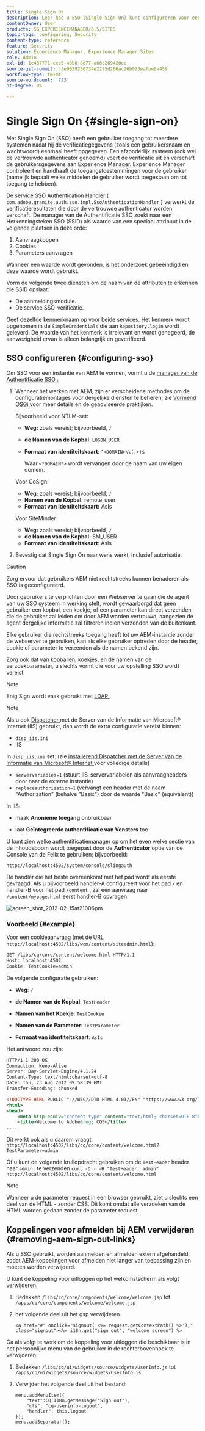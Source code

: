 ```yaml
---
title: Single Sign On
description: Leer hoe u SSO (Single Sign On) kunt configureren voor een exemplaar van Adobe Experience Manager (AEM).
contentOwner: User
products: SG_EXPERIENCEMANAGER/6.5/SITES
topic-tags: configuring, Security
content-type: reference
feature: Security
solution: Experience Manager, Experience Manager Sites
role: Admin
exl-id: 1c437771-cec5-48b8-8d77-a66c269420ec
source-git-commit: c3e9029236734e22f5d266ac26b923eafbe0a459
workflow-type: tm+mt
source-wordcount: '723'
ht-degree: 0%

---
```


# Single Sign On {#single-sign-on}

Met Single Sign On (SSO) heeft een gebruiker toegang tot meerdere systemen nadat hij de verificatiegegevens (zoals een gebruikersnaam en wachtwoord) eenmaal heeft opgegeven. Een afzonderlijk systeem (ook wel de vertrouwde authenticator genoemd) voert de verificatie uit en verschaft de gebruikersgegevens aan Experience Manager. Experience Manager controleert en handhaaft de toegangstoestemmingen voor de gebruiker (namelijk bepaalt welke middelen de gebruiker wordt toegestaan om tot toegang te hebben).

De service SSO Authentication Handler ( `com.adobe.granite.auth.sso.impl.SsoAuthenticationHandler` ) verwerkt de verificatieresultaten die door de vertrouwde authenticator worden verschaft. De manager van de Authentificatie SSO zoekt naar een Herkenningsteken SSO (SSID) als waarde van een speciaal attribuut in de volgende plaatsen in deze orde:

1. Aanvraagkoppen
1. Cookies
1. Parameters aanvragen

Wanneer een waarde wordt gevonden, is het onderzoek gebeëindigd en deze waarde wordt gebruikt.

Vorm de volgende twee diensten om de naam van de attributen te erkennen die SSID opslaat:

* De aanmeldingsmodule.
* De service SSO-verificatie.

Geef dezelfde kenmerknaam op voor beide services. Het kenmerk wordt opgenomen in de `SimpleCredentials` die aan `Repository.login` wordt geleverd. De waarde van het kenmerk is irrelevant en wordt genegeerd, de aanwezigheid ervan is alleen belangrijk en geverifieerd.

## SSO configureren {#configuring-sso}

Om SSO voor een instantie van AEM te vormen, vormt u de [ manager van de Authentificatie SSO ](/help/sites-deploying/osgi-configuration-settings.md#adobegranitessoauthenticationhandler):

1. Wanneer het werken met AEM, zijn er verscheidene methodes om de configuratiemontages voor dergelijke diensten te beheren; zie [ Vormend OSGi ](/help/sites-deploying/configuring-osgi.md) voor meer details en de geadviseerde praktijken.

   Bijvoorbeeld voor NTLM-set:

   * **Weg:** zoals vereist; bijvoorbeeld, `/`
   * **de Namen van de Kopbal**: `LOGON_USER`
   * **Formaat van identiteitskaart**: `^<DOMAIN>\\(.+)$`

     Waar `<*DOMAIN*>` wordt vervangen door de naam van uw eigen domein.

   Voor CoSign:

   * **Weg:** zoals vereist; bijvoorbeeld, `/`
   * **Namen van de Kopbal**: remote_user
   * **Formaat van identiteitskaart:** AsIs

   Voor SiteMinder:

   * **Weg:** zoals vereist; bijvoorbeeld, `/`
   * **de Namen van de Kopbal:** SM_USER
   * **Formaat van identiteitskaart**: AsIs

1. Bevestig dat Single Sign On naar wens werkt, inclusief autorisatie.

>[!CAUTION]
>
>Zorg ervoor dat gebruikers AEM niet rechtstreeks kunnen benaderen als SSO is geconfigureerd.
>
>Door gebruikers te verplichten door een Webserver te gaan die de agent van uw SSO systeem in werking stelt, wordt gewaarborgd dat geen gebruiker een kopbal, een koekje, of een parameter kan direct verzenden die de gebruiker zal leiden om door AEM worden vertrouwd, aangezien de agent dergelijke informatie zal filtreren indien verzonden van de buitenkant.
>
>Elke gebruiker die rechtstreeks toegang heeft tot uw AEM-instantie zonder de webserver te gebruiken, kan als elke gebruiker optreden door de header, cookie of parameter te verzenden als de namen bekend zijn.
>
>Zorg ook dat van kopballen, koekjes, en de namen van de verzoekparameter, u slechts vormt die voor uw opstelling SSO wordt vereist.
>

>[!NOTE]
>
>Enig Sign wordt vaak gebruikt met [ LDAP ](/help/sites-administering/ldap-config.md).

>[!NOTE]
>
>Als u ook [ Dispatcher ](https://experienceleague.adobe.com/docs/experience-manager-dispatcher/using/dispatcher.html) met de Server van de Informatie van Microsoft® Internet (IIS) gebruikt, dan wordt de extra configuratie vereist binnen:
>
>* `disp_iis.ini`
>* IIS
>
>In `disp_iis.ini` set:
>(zie [ installerend Dispatcher met de Server van de Informatie van Microsoft® Internet ](https://experienceleague.adobe.com/docs/experience-manager-dispatcher/using/getting-started/dispatcher-install.html#microsoft-internet-information-server) voor volledige details)
>
>* `servervariables=1` (stuurt IIS-servervariabelen als aanvraagheaders door naar de externe instantie)
>* `replaceauthorization=1` (vervangt een header met de naam &quot;Authorization&quot; (behalve &quot;Basic&quot;) door de waarde &quot;Basic&quot; (equivalent))
>
>In IIS:
>
>* maak **Anonieme toegang** onbruikbaar
>
>* laat **Geïntegreerde authentificatie van Vensters** toe
>

U kunt zien welke authentificatiemanager op om het even welke sectie van de inhoudsboom wordt toegepast door de **Authenticator** optie van de Console van de Felix te gebruiken; bijvoorbeeld:

`http://localhost:4502/system/console/slingauth`

De handler die het beste overeenkomt met het pad wordt als eerste gevraagd. Als u bijvoorbeeld handler-A configureert voor het pad `/` en handler-B voor het pad `/content` , zal een aanvraag naar `/content/mypage.html` eerst handler-B opvragen.

![ screen_shot_2012-02-15at21006pm ](assets/screen_shot_2012-02-15at21006pm.png)

### Voorbeeld {#example}

Voor een cookieaanvraag (met de URL `http://localhost:4502/libs/wcm/content/siteadmin.html`):

```xml
GET /libs/cq/core/content/welcome.html HTTP/1.1
Host: localhost:4502
Cookie: TestCookie=admin
```

De volgende configuratie gebruiken:

* **Weg**: `/`

* **de Namen van de Kopbal**: `TestHeader`

* **Namen van het Koekje**: `TestCookie`

* **Namen van de Parameter**: `TestParameter`

* **Formaat van identiteitskaart**: `AsIs`

Het antwoord zou zijn:

```xml
HTTP/1.1 200 OK
Connection: Keep-Alive
Server: Day-Servlet-Engine/4.1.24
Content-Type: text/html;charset=utf-8
Date: Thu, 23 Aug 2012 09:58:39 GMT
Transfer-Encoding: chunked

<!DOCTYPE HTML PUBLIC "-//W3C//DTD HTML 4.01//EN" "https://www.w3.org/TR/html4/strict.dtd">
<html>
<head>
    <meta http-equiv="content-type" content="text/html; charset=UTF-8">
    <title>Welcome to Adobe&reg; CQ5</title>
....
```

Dit werkt ook als u daarom vraagt:
`http://localhost:4502/libs/cq/core/content/welcome.html?TestParameter=admin`

Of u kunt de volgende krullopdracht gebruiken om de `TestHeader` header naar `admin:` te verzenden
`curl -D - -H "TestHeader: admin" http://localhost:4502/libs/cq/core/content/welcome.html`

>[!NOTE]
>
>Wanneer u de parameter request in een browser gebruikt, ziet u slechts een deel van de HTML - zonder CSS. Dit komt omdat alle verzoeken van de HTML worden gedaan zonder de parameter request.

## Koppelingen voor afmelden bij AEM verwijderen {#removing-aem-sign-out-links}

Als u SSO gebruikt, worden aanmelden en afmelden extern afgehandeld, zodat AEM-koppelingen voor afmelden niet langer van toepassing zijn en moeten worden verwijderd.

U kunt de koppeling voor uitloggen op het welkomstscherm als volgt verwijderen.

1. Bedekken `/libs/cq/core/components/welcome/welcome.jsp` tot `/apps/cq/core/components/welcome/welcome.jsp`
1. het volgende deel uit het gsp verwijderen.

   `<a href="#" onclick="signout('<%= request.getContextPath() %>');" class="signout"><%= i18n.get("sign out", "welcome screen") %>`

Ga als volgt te werk om de koppeling voor uitloggen die beschikbaar is in het persoonlijke menu van de gebruiker in de rechterbovenhoek te verwijderen:

1. Bedekken `/libs/cq/ui/widgets/source/widgets/UserInfo.js` tot `/apps/cq/ui/widgets/source/widgets/UserInfo.js`

1. Verwijder het volgende deel uit het bestand:

   ```
   menu.addMenuItem({
       "text":CQ.I18n.getMessage("Sign out"),
       "cls": "cq-userinfo-logout",
       "handler": this.logout
   });
   menu.addSeparator();
   ```
